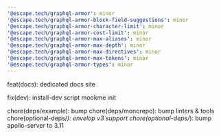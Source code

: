 ```yaml
---
'@escape.tech/graphql-armor': minor
'@escape.tech/graphql-armor-block-field-suggestions': minor
'@escape.tech/graphql-armor-character-limit': minor
'@escape.tech/graphql-armor-cost-limit': minor
'@escape.tech/graphql-armor-max-aliases': minor
'@escape.tech/graphql-armor-max-depth': minor
'@escape.tech/graphql-armor-max-directives': minor
'@escape.tech/graphql-armor-max-tokens': minor
'@escape.tech/graphql-armor-types': minor
---
```


feat(docs): dedicated docs site

fix(dev): install-dev script mookme init

chore(deps/example): bump
chore(deps/monorepo): bump linters & tools
chore(optional-deps/*): envelop v3 support
chore(optional-deps/*): bump apollo-server to 3.11